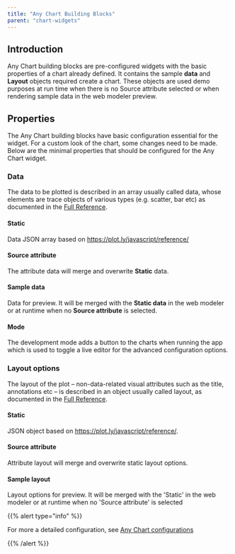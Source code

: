 ```yaml
---
title: "Any Chart Building Blocks"
parent: "chart-widgets"
---
```


## Introduction

Any Chart building blocks are pre-configured widgets with the basic properties of a chart already defined. It contains the sample **data** and **Layout** objects required create a chart. These objects are used demo purposes at run time when there is no Source attribute selected or when rendering sample data in the web modeler preview.

## Properties

The Any Chart building blocks have basic configuration essential for the widget. For a custom look of the chart, some changes need to be made. Below are the minimal properties that should be configured for the Any Chart widget.

### Data
The data to be plotted is described in an array usually called data, whose elements are trace objects of various types (e.g. scatter, bar etc) as documented in the [Full Reference](https://plot.ly/javascript/reference).

#### Static
Data JSON array based on https://plot.ly/javascript/reference/

#### Source attribute
The attribute data will merge and overwrite **Static** data.

#### Sample data
Data for preview. It will be merged with the **Static data** in the web modeler or at runtime when no **Source attribute** is selected.

#### Mode
The development mode adds a button to the charts when running the app which is used to toggle a live editor for the advanced configuration options.

### Layout options
The layout of the plot – non-data-related visual attributes such as the title, annotations etc – is described in an object usually called layout, as documented in the [Full Reference](https://plot.ly/javascript/reference/#layout).

#### Static
JSON object based on https://plot.ly/javascript/reference/.

#### Source attribute
Attribute layout will merge and overwrite static layout options.

#### Sample layout
Layout options for preview. It will be merged with the 'Static' in the web modeler or at runtime when no 'Source attribute' is selected

{{% alert type="info" %}}

For more a detailed configuration, see [Any Chart configurations](./charts-any-configuration)

{{% /alert %}}
